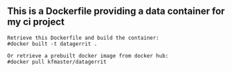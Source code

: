 ## This is a Dockerfile providing a data container for my ci project
    Retrieve this Dockerfile and build the container:
    #docker built -t datagerrit .
 
    Or retrieve a prebuilt docker image from docker hub:
    #docker pull kfmaster/datagerrit
